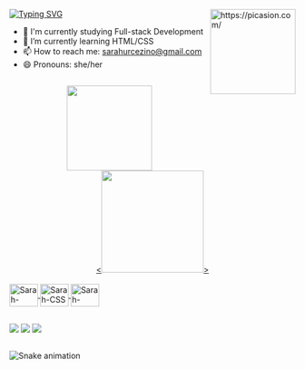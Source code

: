 [![Typing SVG](https://readme-typing-svg.demolab.com?font=arial&weight=900&size=30&duration=2000&pause=200&color=000000&vCenter=true&repeat=false&width=600&lines=Hello!!+%F0%9F%91%8B+My+name+is+Sarah+%F0%9F%91%A9%F0%9F%8F%BD%E2%80%8D%F0%9F%92%BB)](https://git.io/typing-svg)
<a href="https://picasion.com/"><img align="right" src="https://i.picasion.com/pic92/a8411158ebd1599317bd471b26adbfda.gif" width="150" height="150" border="0" alt="https://picasion.com/" /></a><br /><a href="https://picasion.com/"></a>

- 🔭 I'm currently studying Full-stack Development
- 🌱 I’m currently learning HTML/CSS
- 📫 How to reach me: sarahurcezino@gmail.com
- 😄 Pronouns: she/her

##

<div align="center">
  <a href="https://github.com/ursarah">
  <img height="150em"src="https://github-readme-streak-stats.herokuapp.com/?user=ursarah&theme=radical&hide_border=true"/>  <br>
  <<img height="180em"src="https://github-profile-trophy.vercel.app/?username=ursarah&theme=tokyonight&no-frame=true&no-bg=true&margin-w=5"/>>
</div>

<div style="display: inline_block"><br>
  <img align="center" alt="Sarah-HTML" height="40" width="50" src="https://cdn.jsdelivr.net/gh/devicons/devicon/icons/html5/html5-original.svg">
  <img align="center" alt="Sarah-CSS" height="40" width="50" src="https://cdn.jsdelivr.net/gh/devicons/devicon/icons/css3/css3-original.svg">
  <img align="center" alt="Sarah-Python" height="40" width="50" src="https://cdn.jsdelivr.net/gh/devicons/devicon/icons/python/python-original.svg">
</div>

##

<div>
  <a href="sarahurcezino@gmail.com"><img src="https://img.shields.io/badge/Gmail-D14836?style=for-the-badge&logo=gmail&logoColor=white" target="_blank"></a>
  <a href="https://www.linkedin.com/in/sarah-costa-urcezino-644117197" target="_blank"><img src="https://img.shields.io/badge/-LinkedIn-%230077B5?style=for-the-badge&logo=linkedin&logoColor=white" target="_blank"></a>
  <a href="https://www.instagram.com/sarah_ur/"><img src="https://img.shields.io/badge/Instagram-E4405F?style=for-the-badge&logo=instagram&logoColor=white"></a>
</div>
  
##
  
![Snake animation](https://github.com/ursarah/ursarah/blob/output/github-contribution-grid-snake.svg)
